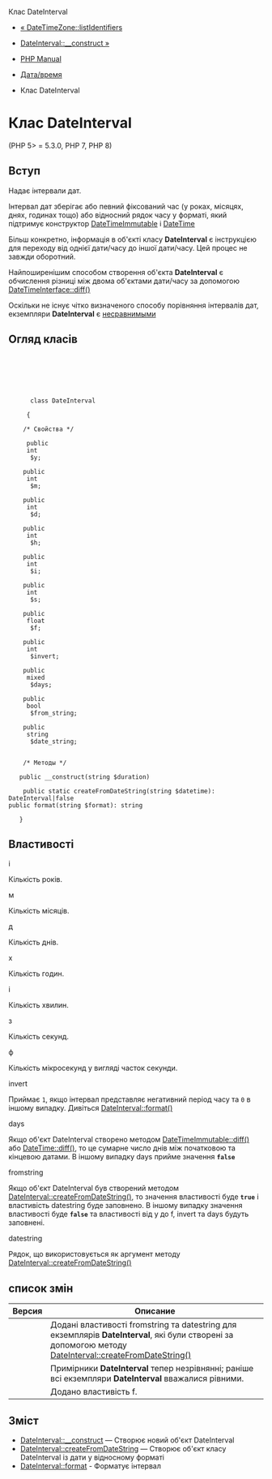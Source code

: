 Клас DateInterval

-   [« DateTimeZone::listIdentifiers](datetimezone.listidentifiers.html)
    
-   [DateInterval::\_\_construct »](dateinterval.construct.html)
    
-   [PHP Manual](index.html)
    
-   [Дата/время](book.datetime.html)
    
-   Клас DateInterval
    

# Клас DateInterval

(PHP 5> = 5.3.0, PHP 7, PHP 8)

## Вступ

Надає інтервали дат.

Інтервал дат зберігає або певний фіксований час (у роках, місяцях, днях, годинах тощо) або відносний рядок часу у форматі, який підтримує конструктор [DateTimeImmutable](class.datetimeimmutable.html) і [DateTime](class.datetime.html)

Більш конкретно, інформація в об'єкті класу **DateInterval** є інструкцією для переходу від однієї дати/часу до іншої дати/часу. Цей процес не завжди оборотний.

Найпоширенішим способом створення об'єкта **DateInterval** є обчислення різниці між двома об'єктами дати/часу за допомогою [DateTimeInterface::diff()](datetime.diff.html)

Оскільки не існує чітко визначеного способу порівняння інтервалів дат, екземпляри **DateInterval** є [несравнимыми](language.operators.comparison.html#language.operators.comparison.incomparable)

## Огляд класів

```classsynopsis

     
    

    
     
      class DateInterval
     
     {

    /* Свойства */
    
     public
     int
      $y;

    public
     int
      $m;

    public
     int
      $d;

    public
     int
      $h;

    public
     int
      $i;

    public
     int
      $s;

    public
     float
      $f;

    public
     int
      $invert;

    public
     mixed
      $days;

    public
     bool
      $from_string;

    public
     string
      $date_string;


    /* Методы */
    
   public __construct(string $duration)

    public static createFromDateString(string $datetime): DateInterval|false
public format(string $format): string

   }
```

## Властивості

і

Кількість років.

м

Кількість місяців.

д

Кількість днів.

х

Кількість годин.

і

Кількість хвилин.

з

Кількість секунд.

ф

Кількість мікросекунд у вигляді часток секунди.

invert

Приймає `1`, якщо інтервал представляє негативний період часу та `0` в іншому випадку. Дивіться [DateInterval::format()](dateinterval.format.html)

days

Якщо об'єкт DateInterval створено методом [DateTimeImmutable::diff()](datetime.diff.html) або [DateTime::diff()](datetime.diff.html), то це сумарне число днів між початковою та кінцевою датами. В іншому випадку days прийме значення **`false`**

fromstring

Якщо об'єкт DateInterval був створений методом [DateInterval::createFromDateString()](dateinterval.createfromdatestring.html), то значення властивості буде **`true`** і властивість datestring буде заповнено. В іншому випадку значення властивості буде **`false`** та властивості від y до f, invert та days будуть заповнені.

datestring

Рядок, що використовується як аргумент методу [DateInterval::createFromDateString()](dateinterval.createfromdatestring.html)

## список змін

| Версия | Описание |
| --- | --- |
|  | Додані властивості fromstring та datestring для екземплярів **DateInterval**, які були створені за допомогою методу [DateInterval::createFromDateString()](dateinterval.createfromdatestring.html) |
|  | Примірники **DateInterval** тепер незрівнянні; раніше всі екземпляри **DateInterval** вважалися рівними. |
|  | Додано властивість f. |

## Зміст

-   [DateInterval::\_\_construct](dateinterval.construct.html) — Створює новий об'єкт DateInterval
-   [DateInterval::createFromDateString](dateinterval.createfromdatestring.html) — Створює об'єкт класу DateInterval із дати у відносному форматі
-   [DateInterval::format](dateinterval.format.html) - Форматує інтервал